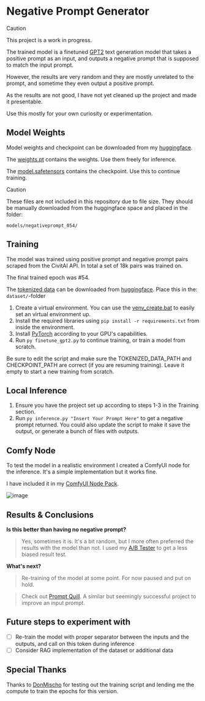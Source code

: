# Negative Prompt Generator
> [!CAUTION]
> This project is a work in progress.

The trained model is a finetuned [GPT2](https://github.com/openai/gpt-2) text generation model that takes a positive prompt as an input, and outputs a negative prompt that is supposed to match the input prompt.

However, the results are very random and they are mostly unrelated to the prompt, and sometime they even output a positive prompt.

As the results are not good, I have not yet cleaned up the project and made it presentable.

Use this mostly for your own curiosity or experimentation.

## Model Weights
Model weights and checkpoint can be downloaded from my [huggingface](https://huggingface.co/mnemic/NegativePromptGenerator/tree/main).

The [weights.pt](https://huggingface.co/mnemic/NegativePromptGenerator/blob/main/weights.pt) contains the weights. Use them freely for inference.

The [model.safetensors](https://huggingface.co/mnemic/NegativePromptGenerator/blob/main/model.safetensors) contains the checkpoint. Use this to continue training.

> [!CAUTION]
> These files are not included in this repository due to file size. They should be manually downloaded from the huggingface space and placed in the folder:
>
> `models/negativeprompt_054/`

## Training
The model was trained using positive prompt and negative prompt pairs scraped from the CivitAI API. In total a set of 18k pairs was trained on.

The final trained epoch was #54.

The [tokenized data](https://huggingface.co/mnemic/NegativePromptGenerator/blob/main/tokenized_data.pt) can be downloaded from [huggingface](https://huggingface.co/mnemic/NegativePromptGenerator/tree/main). Place this in the: `dataset/`-folder

1. Create a virtual environment. You can use the [venv_create.bat](https://github.com/MNeMoNiCuZ/create_venv) to easily set an virtual environment up.
2. Install the required libraries using `pip install -r requirements.txt` from inside the environment.
3. Install [PyTorch](https://pytorch.org/get-started/locally/) according to your GPU's capabilities.
4. Run `py finetune_gpt2.py` to continue training, or train a model from scratch.

Be sure to edit the script and make sure the TOKENIZED_DATA_PATH and CHECKPOINT_PATH are correct (if you are resuming training). Leave it empty to start a new training from scratch.

## Local Inference
1. Ensure you have the project set up according to steps 1-3 in the Training section.
2. Run `py inference.py "Insert Your Prompt Here"` to get a negative prompt returned. You could also update the script to make it save the output, or generate a bunch of files with outputs.

## Comfy Node
To test the model in a realistic environment I created a ComfyUI node for the inference. It's a simple implementation but it works fine.

I have included it in my [ComfyUI Node Pack](https://github.com/MNeMoNiCuZ/ComfyUI-mnemic-nodes).

![image](https://github.com/MNeMoNiCuZ/NegativePromptGenerator/assets/60541708/6b7614e6-2510-4b02-8696-8a6d7e1c59d3)

## Results & Conclusions
**Is this better than having no negative prompt?**

> Yes, sometimes it is. It's a bit random, but I more often preferred the results with the model than not. I used my [A/B Tester](https://github.com/MNeMoNiCuZ/ABTester) to get a less biased result test.

**What's next?**

> Re-training of the model at some point. For now paused and put on hold.

> Check out [Prompt Quill](https://github.com/osi1880vr/prompt_quill). A similar but seemingly successful project to improve an input prompt.

## Future steps to experiment with
- [ ] Re-train the model with proper separator between the inputs and the outputs, and call on this token during inference
- [ ] Consider RAG implementation of the dataset or additional data

## Special Thanks
Thanks to [DonMischo](https://civitai.com/user/DonMischo/models) for testing out the training script and lending me the compute to train the epochs for this version.
